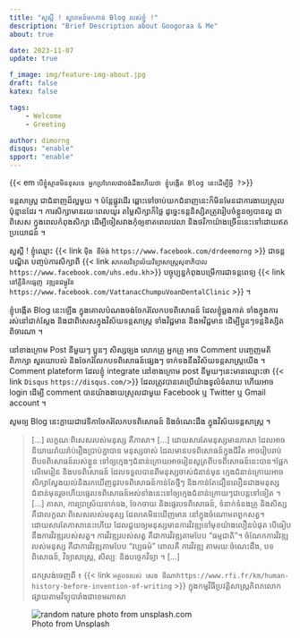 ```yaml
---
title: "​សួស្តី ! ស្វាគមន៍​មក​កាន់ Blog របស់​ខ្ញុំ !"
description: "Brief Description about Googoraa & Me"
about: true

date: 2023-11-07
update: true

f_image: img/feature-img-about.jpg
draft: false
katex: false

tags:
    - Welcome
    - Greeting

author: dimorng
disqus: "enable"
spport: "enable"
---
```


{{< em `បើ​ខ្ញុំ​ស្មាន​មិន​ខុស​ទេ អ្នក​ប្រហែល​ជា​ចង់​ដឹង​ហើយ​ថា​ ខ្ញុំ​បង្កើត​ Blog នេះ​ដើម្បី​អ្វី ?`>}}

ទន្តសាស្ត្រ ជា​ជំនាញ​ដ៏​ល្អ​មួយ ។ ប៉ន្តែ​ផ្លូវដើរ​ ឆ្ពោះ​ទៅចាប់យក​ជំនាញ​នេះ​ ក៏​មិន​មែន​ជាការ​ងាយ​ស្រួល​ប៉ុន្មាន​ដែរ ។ ការ​សិក្សា​មាន​រយៈពេល​យូរ តម្លៃសិក្សា​ក៏​ថ្លៃ ដូច្នេះ​ ទន្តនិស្សិត​ត្រូវ​រៀបចំខ្លួនឲ្យបាន​ល្អ ជាពិសេស​ ក្នុង​ពេល​កំពុង​សិក្សា ដើម្បី​ចៀសវាង​​កុំឲ្យ​ខាតពេល​វេលា និង​ថវិកាយ៉ាង​ច្រើន​នេះ​​ទៅ​ដោយ​ឥត​ប្រយោជន៍ ។

សួស្ដី ! ខ្ញុំ​ឈ្មោះ {{< link `ម៉ឹង ឌីម៉ង់` `https://www.facebook.com/drdeemorng` >}} ជាទន្តបណ្ឌិត បញ្ចប់ការសិក្សាពី {{< link `សាកលវិទ្យាល័យវិទ្យាសាស្ត្រ​សុខាភិបាល` `https://www.facebook.com/uhs.edu.kh`>}} បច្ចុប្បន្ន​កំពុងបម្រើការ​ ជាទន្តពេទ្យ​ {{< link `នៅ​គ្លីនិកធ្មេញ វឌ្ឍនជម្ពូវ័ន` `https://www.facebook.com/VattanacChumpuVoanDentalClinic` >}} ។

ខ្ញុំ​បង្កើត​ Blog នេះឡើង ក្នុង​គោលបំណង​ចង់​ចែក​រំលែក​បទពិសោធន៍ ដែល​ខ្ញុំ​ឆ្លងកាត់ ទាំង​ក្នុង​ការ​រស់នៅ​ជាក់ស្ដែង និងជាពិសេសក្នុងវិស័យទន្តសាស្ត្រ​ ទាំងវិជ្ជមាន និង​អវិជ្ជមាន ដើម្បី​ប្អូន​ៗទន្តនិស្សិត​ពិចារណា ។

នៅ​ខាង​ក្រោម​ Post នីមួយៗ ​ប្អូនៗ​ សិស្ស​ច្បង​ លោកគ្រូ អ្នក​គ្រូ អាច Comment បញ្ចេញមតិ ពិភាក្សា សួរយោបល់ និង​ចែករំលែក​បទពិសោធន៍​ផ្សេងៗ ទាក់ទង​នឹង​វិស័យ​ទន្តសាស្ត្រ​យើង ។ Comment plateform ដែល​ខ្ញុំ​ integrate នៅ​ខាង​ក្រោម​ post នីមួយៗ​នេះ​មាន​ឈ្មោះ​ថា {{< link `Disqus` `https://disqus.com/`>}} ដែល​ត្រូវ​បាន​គេ​ប្រើ​យ៉ាង​ទូលំទំលាយ ហើយ​អាច​ login ដើម្បី comment បាន​យ៉ាង​ងាយ​ស្រួល​ជាមួយ Facebook ឬ Twitter ឬ Gmail account ។

សូម​ឲ្យ Blog នេះ​ក្លាយ​ជា​​វេទិកា​ចែក​រំលែក​បទពិសោធន៍​ និង​ចំណេះដឹង​ ក្នុង​វិស័យ​ទន្តសាស្ត្រ ។

> [...] លក្ខណៈពិសេស​របស់​មនុស្ស គឺ​ភាសា។ [...] ដោយសារ​តែមនុស្ស​មាន​ភាសា ដែល​អាច​និយាយ​រ៉ាយរ៉ាប់​រឿង​ប្រាប់គ្នា​បាន មនុស្ស​ចាស់ ដែល​មាន​បទពិសោធន៍​ក្នុង​ជីវិត អាច​រៀបរាប់​ពីបទ​ពិសោធន៍​របស់​ខ្លួន ទៅ​ឲ្យ​ក្មេងៗ​ជំនាន់ក្រោយ​អាច​រៀនសូត្រ​ពីបទពិសោធន៍​នេះ​បាន។ ​ផ្អែក​លើ​មេរៀន និង​បទពិសោធន៍ ដែល​ទទួលបាន​ពី​មនុស្ស​ចាស់​ជំនាន់មុន ក្មេងជំនាន់ក្រោយ​អាច​សិក្សា​ស្វែងយល់​និង​រកឃើញ​នូវ​បទពិសោធន៍​កាន់តែ​ថ្មីៗ និង​កាន់តែ​​ជឿនលឿន​ជាង​មនុស្ស​ជំនាន់មុន​ រួចហើយ​​​ផ្ទេរ​បទពិសោធន៍​អស់ទាំងនេះ​​ទៅ​ឲ្យ​ក្មេង​ជំនាន់ក្រោយៗ​ជា​បន្ត​ទៅទៀត ។ [...] ភាសា, ការប្រាស្រ័យទាក់ទង, ​ចែកចាយ និង​ផ្ទេរបទពិសោធន៍, ទំនាក់ទំនង​គ្រូ និង​សិស្ស គឺ​ជា​លក្ខណៈ​ពិសេស​​របស់​មនុស្ស ដែល​គេ​មិនឃើញ​មាន នៅ​ក្នុង​ចំណោម​ពពួកសត្វ។ ដោយសារ​​តែ​ភាសានេះ​ហើយ ដែល​ជួយ​ឲ្យ​​មនុស្ស​មាន​ការ​វិវឌ្ឍ​ទៅមុខ​យ៉ាងលឿន​បំផុត បើ​ធៀប​នឹង​ការ​វិវឌ្ឍ​របស់​សត្វ។ ការវិវឌ្ឍ​របស់​សត្វ គឺ​ជា​ការ​វិវឌ្ឍ​តាមបែប “ធម្មជាតិ”។ ចំណែក​ការវិវឌ្ឍ​របស់​មនុស្ស គឺ​ជា​ការ​វិវឌ្ឍ​តាមបែប “វប្បធម៌” ពោលគឺ ការ​វិវឌ្ឍ​ តាមរយៈ​ចំណេះដឹង, បទពិសោធន៍, វិទ្យាសាស្រ្ត, សិល្បៈ និង​បច្ចេកវិទ្យា ។ [...]
>
> <span class="attribution">ដកស្រង់​ចេញពី ៖ {{< link `អត្ថបទ​របស់​ សេង ឌីណា​` `https://www.rfi.fr/km/human-history-before-invention-of-writing` >}} ក្នុង​កម្មវិធី​ប្រវត្តិសាស្ត្រភិពភ​លោក ផ្សាយ​តាម​វិទ្យុបារាំង​ជា​ខេមរ​ភាសា</span>

<figure class="full">
  <img src="https://source.unsplash.com/random/1080/?nature,water" alt="random nature photo from unsplash.com" />
  <figcaption><span>Photo from Unsplash</span></figcaption>
</figure>

